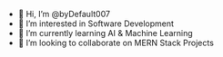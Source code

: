 - 👋 Hi, I’m @byDefault007
- 👀 I’m interested in Software Development
- 🌱 I’m currently learning AI & Machine Learning
- 💞️ I’m looking to collaborate on MERN Stack Projects

<!---
byDefault007/byDefault007 is a ✨ special ✨ repository because its `README.md` (this file) appears on your GitHub profile.
You can click the Preview link to take a look at your changes.
--->
